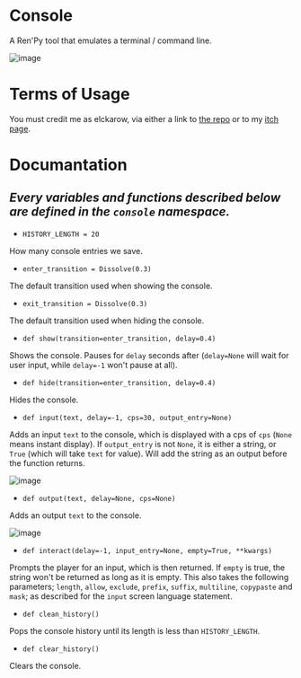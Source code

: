 # Console
A Ren'Py tool that emulates a terminal / command line.

![image](https://github.com/Elckarow/Console/assets/101005497/82ac96c8-842d-4d09-95e4-2da55885cbd7)

# Terms of Usage
You must credit me as elckarow, via either a link to [the repo](https://github.com/Elckarow) or to my [itch page](https://elckarow.itch.io/).

# Documantation
***Every variables and functions described below are defined in the `console` namespace.***
-

- `HISTORY_LENGTH = 20`

How many console entries we save.

- `enter_transition = Dissolve(0.3)`

The default transition used when showing the console.

- `exit_transition = Dissolve(0.3)`

The default transition used when hiding the console.

- `def show(transition=enter_transition, delay=0.4)`

Shows the console. Pauses for `delay` seconds after (`delay=None` will wait for user input, while `delay=-1` won't pause at all).

- `def hide(transition=enter_transition, delay=0.4)`

Hides the console.

- `def input(text, delay=-1, cps=30, output_entry=None)`

Adds an input `text` to the console, which is displayed with a cps of `cps` (`None` means instant display). If `output_entry` is not `None`, it is either a string, or `True` (which will take `text` for value). Will add the string as an output before the function returns.

![image](https://github.com/Elckarow/Console/assets/101005497/635694c2-4283-4124-96e5-4ff490a98fbb)

- `def output(text, delay=None, cps=None)`

Adds an output `text` to the console.

![image](https://github.com/Elckarow/Console/assets/101005497/66d4d507-0a5f-4ffa-965f-b3e711397ef4)

- `def interact(delay=-1, input_entry=None, empty=True, **kwargs)`

Prompts the player for an input, which is then returned. If `empty` is true, the string won't be returned as long as it is empty. This also takes the following parameters; `length`, `allow`, `exclude`, `prefix`, `suffix`, `multiline`, `copypaste` and `mask`; as described for the `input` screen language statement.

- `def clean_history()`

Pops the console history until its length is less than `HISTORY_LENGTH`.

- `def clear_history()`

Clears the console.
